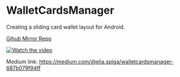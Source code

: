 # WalletCardsManager
Creating a sliding card wallet layout for Android.<br/>

[Gihub Mirror Repo](https://github.com/eliaspiga/WalletCardsManager)

[![Watch the video](http://img.youtube.com/vi/7YJ2TgG96dY/0.jpg)](https://youtu.be/7YJ2TgG96dY)

Medium link: https://medium.com/@elia.spiga/walletcardsmanager-687b079f94ff

